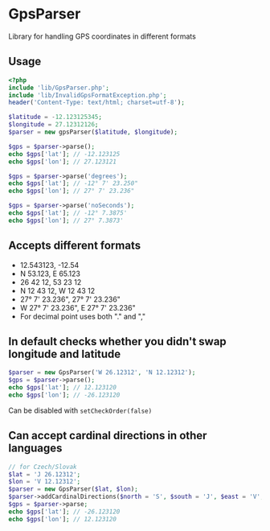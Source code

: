 # GpsParser
Library for handling GPS coordinates in different formats

## Usage

```php
<?php
include 'lib/GpsParser.php';
include 'lib/InvalidGpsFormatException.php';
header('Content-Type: text/html; charset=utf-8');

$latitude = -12.123125345;
$longitude = 27.12312126;
$parser = new gpsParser($latitude, $longitude);

$gps = $parser->parse();
echo $gps['lat']; // -12.123125
echo $gps['lon']; // 27.123121

$gps = $parser->parse('degrees');
echo $gps['lat']; // -12° 7' 23.250"
echo $gps['lon']; // 27° 7' 23.236"

$gps = $parser->parse('noSeconds');
echo $gps['lat']; // -12° 7.3875'
echo $gps['lon']; // 27° 7.3873'
```

## Accepts different formats
* 12.543123, -12.54
* N 53.123, E 65.123
* 26 42 12, 53 23 12
* N 12 43 12, W 12 43 12
* 27° 7' 23.236", 27° 7' 23.236"
* W 27° 7' 23.236", E 27° 7' 23.236"
* For decimal point uses both "." and ","

## In default checks whether you didn't swap longitude and latitude
```php
$parser = new GpsParser('W 26.12312', 'N 12.12312');
$gps = $parser->parse();
echo $gps['lat']; // 12.123120
echo $gps['lon']; // -26.123120
```
Can be disabled with `setCheckOrder(false)`


## Can accept cardinal directions in other languages
```php
// for Czech/Slovak
$lat = 'J 26.12312';
$lon = 'V 12.12312';
$parser = new GpsParser($lat, $lon);
$parser->addCardinalDirections($north = 'S', $south = 'J', $east = 'V', $west = 'Z');
$gps = $parser->parse;
echo $gps['lat']; // -26.123120
echo $gps['lon']; // 12.123120
```

